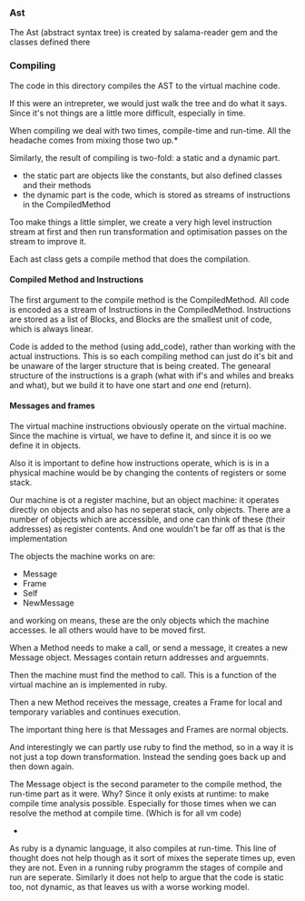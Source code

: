 ### Ast

The Ast (abstract syntax tree) is created by salama-reader gem and the classes defined there

### Compiling

The code in this directory compiles the AST to the virtual machine code. 

If this were an intrepreter, we would just walk the tree and do what it says. Since it's not things are a little more
difficult, especially in time.

When compiling we deal with two times, compile-time and run-time. All the headache comes from mixing those two up.*

Similarly, the result of compiling is two-fold: a static and a dynamic part.

- the static part are objects like the constants, but also defined classes and their methods
- the dynamic part is the code, which is stored as streams of instructions in the CompiledMethod

Too make things a little simpler, we create a very high level instruction stream at first and then run 
transformation and optimisation passes on the stream to improve it. 

Each ast class gets a compile method that does the compilation.
  
#### Compiled Method and Instructions

The first argument to the compile method is the CompiledMethod. All code is encoded as a stream of Instructions in the
CompiledMethod. Instructions are stored as a list of Blocks, and Blocks are the smallest unit of code, which is 
always linear.

Code is added to the method (using add_code), rather than working with the actual instructions. This is so each 
compiling method can just do it's bit and be unaware of the larger structure that is being created. 
The genearal structure of the instructions is a graph (what with if's and whiles and breaks and what), 
but we build it to have one start and *one* end (return).


#### Messages and frames

The virtual machine instructions obviously operate on the virtual machine. Since the machine is virtual, 
we have to define it, and since it is oo we define it in objects.

Also it is important to define how instructions operate, which is is in a physical machine would be by changing 
the contents of registers or  some stack.
 
Our machine is ot a register machine, but an object machine: it operates directly on objects and also has no seperat
stack, only objects. There are a number of objects which are accessible, and one can think of these (their addresses)
as register contents. And one wouldn't be far off as that is the implementation

The objects the machine works on are:

- Message
- Frame
- Self
- NewMessage

and working on means, these are the only objects which the machine accesses. Ie all others would have to be moved first.
 
When a Method needs to make a call, or send a message, it creates a new Message object. 
Messages contain return addresses and arguemnts.

Then the machine must find the method to call. This is a function of the virtual machine an is implemented in ruby.

Then a new Method receives the message, creates a Frame for local and temporary variables and continues execution.

The important thing here is that Messages and Frames are normal objects.

And interestingly we can partly use ruby to find the method, so in a way it is not just a top down transformation. 
Instead the sending goes back up and then down again.

The Message object is the second parameter to the compile method, the run-time part as it were. Why? Since it only
exists at runtime: to make compile time analysis possible. Especially for those times when we can resolve the method
at compile time. (Which is for all vm code)


* 
As ruby is a dynamic language, it also compiles at run-time. This line of thought does not help though as it sort of mixes
the seperate times up, even they are not. Even in a running ruby programm the stages of compile and run are seperate.
Similarly it does not help to argue that the code is static too, not dynamic, as that leaves us with a worse working model. 